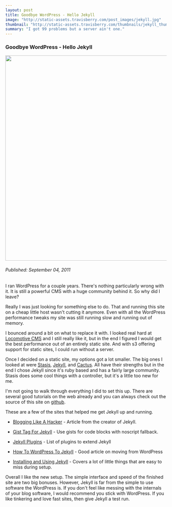 ```yaml
--- 
layout: post
title: Goodbye WordPress - Hello Jekyll
image: "http://static-assets.travisberry.com/post_images/jekyll.jpg"
thumbnail: "http://static-assets.travisberry.com/thumbnails/jekyll_thumb.jpg"
summary: "I got 99 problems but a server ain't one."
---
```

<article class="post clearfix">
  <h3>Goodbye WordPress - Hello Jekyll</h3>
  <a href="http://www.flickr.com/photos/oldeyankee/2698654569/sizes/o/" class="postImageLink"><img src="http://static-assets.travisberry.com/post_images/jekyll.jpg" alt="" class="thumbnail alignleft" width=640  /></a>
  <h6>Published: September 04, 2011</h6>

I ran WordPress for a couple years. There's nothing particularly wrong with it. It is still a powerful CMS with a huge community behind it. So why did I leave?

Really I was just looking for something else to do. That and running this site on a cheap little host wasn't cutting it anymore. Even with all the WordPress performance tweaks my site was still running slow and running out of memory. 
<div class="clearfix"></div>

I bounced around a bit on what to replace it with. I looked real hard at [Locomotive CMS](http://www.locomotivecms.com/) and I still really like it, but in the end I figured I would get the best performance out of an entirely static site. And with s3 offering support for static sites, I could run without a server.

Once I decided on a static site, my options got a lot smaller. The big ones I looked at were [Stasis](http://stasis.me/), [Jekyll](http://jekyllrb.com/), and [Cactus](https://github.com/koenbok/Cactus). All have their strengths but in the end I chose Jekyll since it's ruby based and has a fairly large community. Stasis does some cool things with a controller, but it's a little too new for me.

I'm not going to walk through everything I did to set this up. There are several good tutorials on the web already and you can always check out the source of this site on [github](https://github.com/ninetwentyfour/travisberry_com_static).

These are a few of the sites that helped me get Jekyll up and running.

- [Blogging Like A Hacker](http://tom.preston-werner.com/2008/11/17/blogging-like-a-hacker.html) - Article from the creator of Jekyll.

- [Gist Tag For Jekyll](http://brandontilley.com/2011/01/30/gist-tag-for-jekyll.html) - Use gists for code blocks with noscript fallback.

- [Jekyll Plugins](https://github.com/kinnetica/jekyll-plugins) - List of plugins to extend Jekyll

- [How To WordPress To Jekyll](http://paulstamatiou.com/how-to-wordpress-to-jekyll) - Good article on moving from WordPress

- [Installing and Using Jekyll](http://vitobotta.com/how-to-migrate-from-wordpress-to-jekyll/#installing-and-using-jekyll) - Covers a lot of little things that are easy to miss during setup.

Overall I like the new setup. The simple interface and speed of the finished site are two big bonuses. However, Jekyll is far from the simple to use software the WordPress is. If you don't feel like messing with the internals of your blog software, I would recommend you stick with WordPress. If you like tinkering and love fast sites, then give Jekyll a test run.


</article>
